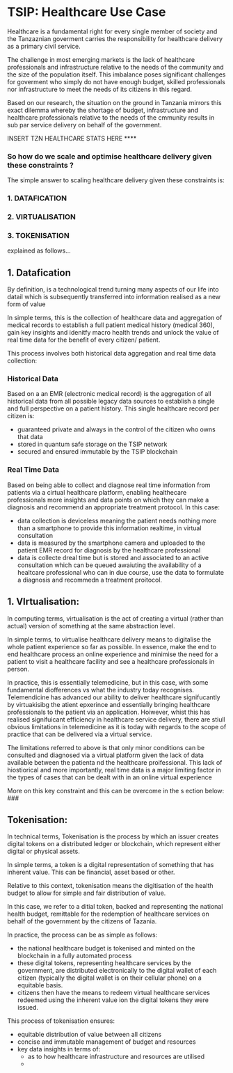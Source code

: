 # TSIP: Healthcare Use Case #

Healthcare is a fundamental right for every single member of society and the Tanzaznian goverment carries the responsibility for healthcare delivery as a primary civil service. 

The challenge in most emerging markets is the lack of healthcare professionals and infrastructure relative to the needs of the community and the size of the population itself. This imbalance poses significant challenges for goverment who simply do not have enough budget, skilled professionals nor infrastructure to meet the needs of its citizens in this regard.

Based on our research, the situation on the ground in Tanzania mirrors this exact dilemma whereby the shortage of budget, infrastructure and healthcare professionals relative to the needs of the cmmunity results in sub par service delivery on behalf of the government. 


INSERT TZN HEALTHCARE STATS HERE ****



### So how do we scale and optimise healthcare delivery given these constraints ? ###

The simple answer to scaling healthcare delivery given these constraints is:

### 1. DATAFICATION ##
### 2. VIRTUALISATION ##
### 3. TOKENISATION ##

explained as follows...

## 1. Datafication ##

By definition,  is a technological trend turning many aspects of our life into datail which is subsequently transferred into information realised as a new form of value

In simple terms, this is the collection of healthcare data and aggregation of medical records to establish a full patient medical history (medical 360), gain key insights and idenitfy macro health trends and unlock the value of real time data for the benefit of every citizen/ patient.

This process involves both historical data aggregation and real time data collection:

### Historical Data ###
Based on a an EMR (electronic medical record) is the aggregation of all historical data from all possible legacy data sources to establish a single and full perspective on a patient history. This single healthcare record per citizen is:
  - guaranteed private and always in the control of the citizen who owns that data
  - stored in quantum safe storage on the TSIP network
  - secured and ensured immutable by the TSIP blockchain 
  
### Real Time Data ### 
Based on being able to collect and diagnose real time information from patients via a cirtual healthcare platform, enabling healthecare professionals more insights and data points on which they can make a diagnosis and recommend an appropriate treatment protocol. In this case:
  -  data collection is deviceless meaning the patient needs nothing more than a smartphone to provide this information realtime, in virtual consultation
  - data is measured by the smartphone camera and uploaded to the patient EMR record for diagnosis by the healthcare professional
  - data is collecte dreal time but is stored and associated to an active consultation which can be queued awaiuting the availability of a healtcare professional who can in due course, use the data to formulate a diagnosis and recommedn a treatment proitocol. 
  
## 1. VIrtualisation: ## 
In computing terms, virtualisation is the act of creating a virtual (rather than actual) version of something at the same abstraction level.

In simple terms, to virtualise healthcare delivery means to digitalise the whole patient experience so far as possible. In essence, make the end to end healthcare process an online experience and minimise the need for a patient to visit a healthcare facility and see a healthcare professionals in person.

In practice, this is essentially telemedicine, but in this case, with some fundamental diofferences vs  what the industry today recognises. Telemendicine has advanced our ability to deliver healthcare signifucantly by virtuakisibg the atient epxerince and essentially bringing healthcare professionals to the patient via an application. Hoiwever, whist this has realised signifuicant efficiency in healthcare service delivery, there are stiull obvious limitations in telemedicine as it is today with regards to the scope of practice that can be delivered via a virtual service.

The limitations referred to above is that only minor conditions can be consulted and diagnosed via a virtual platform given the lack of data available between the patienta nd the healthcare proifessional. This lack of hiostiorical and more importantly, real time data is a major limiting factor in the types of cases that can be dealt with in an online virtual experience

More on this key constraint and this can be overcome in the s ection below: ###

## Tokenisation: ## 

In technical terms, Tokenisation is the process by which an issuer creates digital tokens on a distributed ledger or blockchain, which represent either digital or physical assets.

In simple terms, a token is a digital representation of something that has inherent value. This can be financial, asset based or other.

Relative to this context, tokenisation means the digitisation of the health budget to allow for simple and fair distribution of value. 

In this case, we refer to a ditial token, backed and representing the national health budget, remittable for the redemption of healthcare services on behalf of the government by the citizens of Tazania.

In practice, the process can be as simple as follows:
- the national healthcare budget is tokenised and minted on the blockchain in a fully automated process
- these digital tokens, representing healthcare services by the government, are distributed electronically to the digital wallet of each citizen (typically the digital wallet is on their cellular phone) on a equitable basis.
- citizens then have the means to redeem virtual healthcare services redeemed using the inherent value ion the digital tokens they were issued.

This process of tokenisation ensures:
- equitable distribution of value between all citizens
- concise and immutable management of budget and resources
- key data insights in terms of:
  - as to how healthcare infrastructure and resources are utilised
  - 







